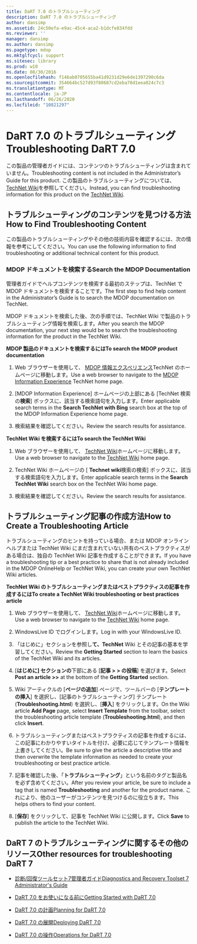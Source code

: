 ```yaml
---
title: DaRT 7.0 のトラブルシューティング
description: DaRT 7.0 のトラブルシューティング
author: dansimp
ms.assetid: 24c50efa-e9ac-45c4-aca2-b1dcfe834fdd
ms.reviewer: ''
manager: dansimp
ms.author: dansimp
ms.pagetype: mdop
ms.mktglfcycl: support
ms.sitesec: library
ms.prod: w10
ms.date: 08/30/2016
ms.openlocfilehash: f146ab0705655ba41d9231d29e6de1397290c6da
ms.sourcegitcommit: 354664bc527d93f80687cd2eba70d1eea024c7c3
ms.translationtype: MT
ms.contentlocale: ja-JP
ms.lasthandoff: 06/26/2020
ms.locfileid: "10821297"
---
```

# <span data-ttu-id="5fcf5-103">DaRT 7.0 のトラブルシューティング</span><span class="sxs-lookup"><span data-stu-id="5fcf5-103">Troubleshooting DaRT 7.0</span></span>


<span data-ttu-id="5fcf5-104">この製品の管理者ガイドには、コンテンツのトラブルシューティングは含まれていません。</span><span class="sxs-lookup"><span data-stu-id="5fcf5-104">Troubleshooting content is not included in the Administrator’s Guide for this product.</span></span> <span data-ttu-id="5fcf5-105">この製品のトラブルシューティングについては、 [TechNet Wiki](https://go.microsoft.com/fwlink/p/?LinkId=224905)を参照してください。</span><span class="sxs-lookup"><span data-stu-id="5fcf5-105">Instead, you can find troubleshooting information for this product on the [TechNet Wiki](https://go.microsoft.com/fwlink/p/?LinkId=224905).</span></span>

## <span data-ttu-id="5fcf5-106">トラブルシューティングのコンテンツを見つける方法</span><span class="sxs-lookup"><span data-stu-id="5fcf5-106">How to Find Troubleshooting Content</span></span>


<span data-ttu-id="5fcf5-107">この製品のトラブルシューティングやその他の技術内容を確認するには、次の情報を参考にしてください。</span><span class="sxs-lookup"><span data-stu-id="5fcf5-107">You can use the following information to find troubleshooting or additional technical content for this product.</span></span>

### <span data-ttu-id="5fcf5-108">MDOP ドキュメントを検索する</span><span class="sxs-lookup"><span data-stu-id="5fcf5-108">Search the MDOP Documentation</span></span>

<span data-ttu-id="5fcf5-109">管理者ガイドでヘルプコンテンツを検索する最初のステップは、TechNet で MDOP ドキュメントを検索することです。</span><span class="sxs-lookup"><span data-stu-id="5fcf5-109">The first step to find help content in the Administrator’s Guide is to search the MDOP documentation on TechNet.</span></span>

<span data-ttu-id="5fcf5-110">MDOP ドキュメントを検索した後、次の手順では、TechNet Wiki で製品のトラブルシューティング情報を検索します。</span><span class="sxs-lookup"><span data-stu-id="5fcf5-110">After you search the MDOP documentation, your next step would be to search the troubleshooting information for the product in the TechNet Wiki.</span></span>

**<span data-ttu-id="5fcf5-111">MDOP 製品のドキュメントを検索するには</span><span class="sxs-lookup"><span data-stu-id="5fcf5-111">To search the MDOP product documentation</span></span>**

1.  <span data-ttu-id="5fcf5-112">Web ブラウザーを使用して、 [MDOP 情報エクスペリエンス](https://go.microsoft.com/fwlink/?LinkId=236032)TechNet のホームページに移動します。</span><span class="sxs-lookup"><span data-stu-id="5fcf5-112">Use a web browser to navigate to the [MDOP Information Experience](https://go.microsoft.com/fwlink/?LinkId=236032) TechNet home page.</span></span>

2.  <span data-ttu-id="5fcf5-113">[MDOP Information Experience] ホームページの上部にある [TechNet 検索の**検索**] ボックスに、該当する検索語句を入力します。</span><span class="sxs-lookup"><span data-stu-id="5fcf5-113">Enter applicable search terms in the **Search TechNet with Bing** search box at the top of the MDOP Information Experience home page.</span></span>

3.  <span data-ttu-id="5fcf5-114">検索結果を確認してください。</span><span class="sxs-lookup"><span data-stu-id="5fcf5-114">Review the search results for assistance.</span></span>

**<span data-ttu-id="5fcf5-115">TechNet Wiki を検索するには</span><span class="sxs-lookup"><span data-stu-id="5fcf5-115">To search the TechNet Wiki</span></span>**

1.  <span data-ttu-id="5fcf5-116">Web ブラウザーを使用して、 [TechNet Wiki](https://go.microsoft.com/fwlink/p/?LinkId=224905)ホームページに移動します。</span><span class="sxs-lookup"><span data-stu-id="5fcf5-116">Use a web browser to navigate to the [TechNet Wiki](https://go.microsoft.com/fwlink/p/?LinkId=224905) home page.</span></span>

2.  <span data-ttu-id="5fcf5-117">TechNet Wiki ホームページの [ **Technet wiki**検索の検索] ボックスに、該当する検索語句を入力します。</span><span class="sxs-lookup"><span data-stu-id="5fcf5-117">Enter applicable search terms in the **Search TechNet Wiki** search box on the TechNet Wiki home page.</span></span>

3.  <span data-ttu-id="5fcf5-118">検索結果を確認してください。</span><span class="sxs-lookup"><span data-stu-id="5fcf5-118">Review the search results for assistance.</span></span>

## <span data-ttu-id="5fcf5-119">トラブルシューティング記事の作成方法</span><span class="sxs-lookup"><span data-stu-id="5fcf5-119">How to Create a Troubleshooting Article</span></span>


<span data-ttu-id="5fcf5-120">トラブルシューティングのヒントを持っている場合、または MDOP オンラインヘルプまたは TechNet Wiki にまだ含まれていない共有のベストプラクティスがある場合は、独自の TechNet Wiki 記事を作成することができます。</span><span class="sxs-lookup"><span data-stu-id="5fcf5-120">If you have a troubleshooting tip or a best practice to share that is not already included in the MDOP OnlineHelp or TechNet Wiki, you can create your own TechNet Wiki articles.</span></span>

**<span data-ttu-id="5fcf5-121">TechNet Wiki のトラブルシューティングまたはベストプラクティスの記事を作成するには</span><span class="sxs-lookup"><span data-stu-id="5fcf5-121">To create a TechNet Wiki troubleshooting or best practices article</span></span>**

1.  <span data-ttu-id="5fcf5-122">Web ブラウザーを使用して、 [TechNet Wiki](https://go.microsoft.com/fwlink/p/?LinkId=224905)ホームページに移動します。</span><span class="sxs-lookup"><span data-stu-id="5fcf5-122">Use a web browser to navigate to the [TechNet Wiki](https://go.microsoft.com/fwlink/p/?LinkId=224905) home page.</span></span>

2.  <span data-ttu-id="5fcf5-123">WindowsLive ID でログインします。</span><span class="sxs-lookup"><span data-stu-id="5fcf5-123">Log in with your WindowsLive ID.</span></span>

3.  <span data-ttu-id="5fcf5-124">「はじめに」セクションを参照し**て、TechNet** Wiki とその記事の基本を学習してください。</span><span class="sxs-lookup"><span data-stu-id="5fcf5-124">Review the **Getting Started** section to learn the basics of the TechNet Wiki and its articles.</span></span>

4.  <span data-ttu-id="5fcf5-125">[**はじめに] セクションの**下部にある [**記事 &gt; &gt; の投稿**] を選びます。</span><span class="sxs-lookup"><span data-stu-id="5fcf5-125">Select **Post an article &gt;&gt;** at the bottom of the **Getting Started** section.</span></span>

5.  <span data-ttu-id="5fcf5-126">Wiki アーティクルの [**ページの追加**] ページで、ツールバーの [**テンプレートの挿入**] を選択し、[記事のトラブルシューティング] テンプレート (**Troubleshooting.html**) を選択し、[**挿入**] をクリックします。</span><span class="sxs-lookup"><span data-stu-id="5fcf5-126">On the Wiki article **Add Page** page, select **Insert Template** from the toolbar, select the troubleshooting article template (**Troubleshooting.html**), and then click **Insert**.</span></span>

6.  <span data-ttu-id="5fcf5-127">トラブルシューティングまたはベストプラクティスの記事を作成するには、この記事にわかりやすいタイトルを付け、必要に応じてテンプレート情報を上書きしてください。</span><span class="sxs-lookup"><span data-stu-id="5fcf5-127">Be sure to give the article a descriptive title and then overwrite the template information as needed to create your troubleshooting or best practice article.</span></span>

7.  <span data-ttu-id="5fcf5-128">記事を確認した後、「**トラブルシューティング**」という名前のタグと製品名を必ず含めてください。</span><span class="sxs-lookup"><span data-stu-id="5fcf5-128">After you review your article, be sure to include a tag that is named **Troubleshooting** and another for the product name.</span></span> <span data-ttu-id="5fcf5-129">これにより、他のユーザーがコンテンツを見つけるのに役立ちます。</span><span class="sxs-lookup"><span data-stu-id="5fcf5-129">This helps others to find your content.</span></span>

8.  <span data-ttu-id="5fcf5-130">[**保存**] をクリックして、記事を TechNet Wiki に公開します。</span><span class="sxs-lookup"><span data-stu-id="5fcf5-130">Click **Save** to publish the article to the TechNet Wiki.</span></span>

## <span data-ttu-id="5fcf5-131">DaRT 7 のトラブルシューティングに関するその他のリソース</span><span class="sxs-lookup"><span data-stu-id="5fcf5-131">Other resources for troubleshooting DaRT 7</span></span>


-   [<span data-ttu-id="5fcf5-132">診断/回復ツールセット7管理者ガイド</span><span class="sxs-lookup"><span data-stu-id="5fcf5-132">Diagnostics and Recovery Toolset 7 Administrator's Guide</span></span>](index.md)

-   [<span data-ttu-id="5fcf5-133">DaRT 7.0 をお使いになる前に</span><span class="sxs-lookup"><span data-stu-id="5fcf5-133">Getting Started with DaRT 7.0</span></span>](getting-started-with-dart-70-new-ia.md)

-   [<span data-ttu-id="5fcf5-134">DaRT 7.0 の計画</span><span class="sxs-lookup"><span data-stu-id="5fcf5-134">Planning for DaRT 7.0</span></span>](planning-for-dart-70-new-ia.md)

-   [<span data-ttu-id="5fcf5-135">DaRT 7.0 の展開</span><span class="sxs-lookup"><span data-stu-id="5fcf5-135">Deploying DaRT 7.0</span></span>](deploying-dart-70-new-ia.md)

-   [<span data-ttu-id="5fcf5-136">DaRT 7.0 の操作</span><span class="sxs-lookup"><span data-stu-id="5fcf5-136">Operations for DaRT 7.0</span></span>](operations-for-dart-70-new-ia.md)

 

 





